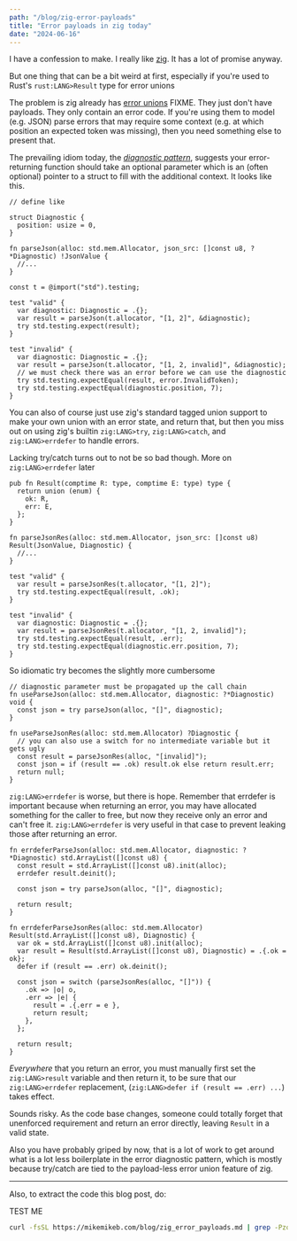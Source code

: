 ```yaml
---
path: "/blog/zig-error-payloads"
title: "Error payloads in zig today"
date: "2024-06-16"
---
```


I have a confession to make. I really like [zig](https://ziglang.com).
It has a lot of promise anyway. 

But one thing that can be a bit weird at first,
especially if you're used to Rust's `rust:LANG>Result` type for error unions

The problem is zig already has [error unions](/FIXME) FIXME. They just don't have payloads.
They only contain an error code. If you're using them to model (e.g. JSON)
parse errors that may require some context (e.g. at which position an expected token was missing), then you need something else to present that.

The prevailing idiom today, the [*diagnostic pattern*](/FIXME), suggests
your error-returning function should take an optional parameter which is an (often optional) pointer to a struct to fill with the additional context. It looks like this.

```zig
// define like

struct Diagnostic {
  position: usize = 0,
}

fn parseJson(alloc: std.mem.Allocator, json_src: []const u8, ?*Diagnostic) !JsonValue {
  //...
}

const t = @import("std").testing;

test "valid" {
  var diagnostic: Diagnostic = .{};
  var result = parseJson(t.allocator, "[1, 2]", &diagnostic);
  try std.testing.expect(result);
}

test "invalid" {
  var diagnostic: Diagnostic = .{};
  var result = parseJson(t.allocator, "[1, 2, invalid]", &diagnostic);
  // we must check there was an error before we can use the diagnostic
  try std.testing.expectEqual(result, error.InvalidToken);
  try std.testing.expectEqual(diagnostic.position, 7);
}
```

You can also of course just use zig's standard tagged union support to
make your own union with an error state, and return that,
but then you miss out on using zig's builtin `zig:LANG>try`,
`zig:LANG>catch`, and `zig:LANG>errdefer` to handle errors.

Lacking try/catch turns out to not be so bad though. More on `zig:LANG>errdefer` later

```zig
pub fn Result(comptime R: type, comptime E: type) type {
  return union (enum) {
    ok: R,
    err: E,
  };
}

fn parseJsonRes(alloc: std.mem.Allocator, json_src: []const u8) Result(JsonValue, Diagnostic) {
  //...
}

test "valid" {
  var result = parseJsonRes(t.allocator, "[1, 2]");
  try std.testing.expectEqual(result, .ok);
}

test "invalid" {
  var diagnostic: Diagnostic = .{};
  var result = parseJsonRes(t.allocator, "[1, 2, invalid]");
  try std.testing.expectEqual(result, .err);
  try std.testing.expectEqual(diagnostic.err.position, 7);
}
```

So idiomatic try becomes the slightly more cumbersome

```zig
// diagnostic parameter must be propagated up the call chain
fn useParseJson(alloc: std.mem.Allocator, diagnostic: ?*Diagnostic) void {
  const json = try parseJson(alloc, "[]", diagnostic);
}

fn useParseJsonRes(alloc: std.mem.Allocator) ?Diagnostic {
  // you can also use a switch for no intermediate variable but it gets ugly
  const result = parseJsonRes(alloc, "[invalid]");
  const json = if (result == .ok) result.ok else return result.err;
  return null;
}
```

`zig:LANG>errdefer` is worse, but there is hope.
Remember that errdefer is important because when returning an error,
you may have allocated something for the caller to free, but now they
receive only an error and can't free it.
`zig:LANG>errdefer` is very useful in that case to prevent leaking those after returning
an error.

```zig
fn errdeferParseJson(alloc: std.mem.Allocator, diagnostic: ?*Diagnostic) std.ArrayList([]const u8) {
  const result = std.ArrayList([]const u8).init(alloc);
  errdefer result.deinit();

  const json = try parseJson(alloc, "[]", diagnostic);

  return result;
}

fn errdeferParseJsonRes(alloc: std.mem.Allocator) Result(std.ArrayList([]const u8), Diagnostic) {
  var ok = std.ArrayList([]const u8).init(alloc);
  var result = Result(std.ArrayList([]const u8), Diagnostic) = .{.ok = ok};
  defer if (result == .err) ok.deinit();

  const json = switch (parseJsonRes(alloc, "[]")) {
    .ok => |o| o,
    .err => |e| {
      result = .{.err = e },
      return result;
    },
  };

  return result;
}
```

*Everywhere* that you return an error, you must manually first set the
`zig:LANG>result` variable and then return it, to be sure that
our `zig:LANG>errdefer` replacement, (`zig:LANG>defer if (result == .err) ...`)
takes effect.

Sounds risky. As the code base changes, someone could totally forget that
unenforced requirement and return an error directly, leaving `Result`
in a valid state.

Also you have probably griped by now, that is a lot of work to get around
what is a lot less boilerplate in the error diagnostic pattern, which is mostly
because try/catch are tied to the payload-less error union feature of zig.

---

Also, to extract the code this blog post, do:

TEST ME

```bash
curl -fsSL https://mikemikeb.com/blog/zig_error_payloads.md | grep -Pzo '(?s)(?<=```)zig.*?(?=```)' > /tmp/blog_code.zig
```
